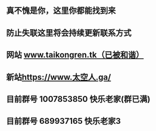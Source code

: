 ## 真不愧是你，这里你都能找到来

## 防止失联这里将会持续更新联系方式

## 网站 www.taikongren.tk（已被和谐）

## 新站<a href="http://www.xn--gmq47w820a.ga/" ttarget="_blank">https://www.太空人.ga/</a>

## 目前群号 1007853850 快乐老家(群已满)
## 目前群号 689937165 快乐老家3
